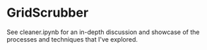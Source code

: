 # GridScrubber
See cleaner.ipynb for an in-depth discussion and showcase of the processes and techniques that I've explored.

